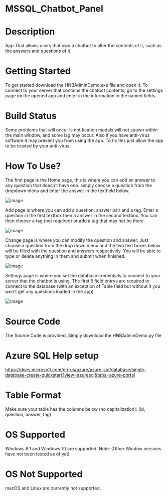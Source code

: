 # MSSQL_Chatbot_Panel

# Description
App That allows users that own a chatbot to alter the contents of it, such as the answers and questions of it.

# Getting Started
To get started download the HNBAdminDemo.exe file and open it. To connect to your server that contains the chatbot contents, go to the settings page on the opened app and enter in the information in the named fields.

# Build Status
Some problems that will occur is notification modals will not spawn within the main window, and some lag may occur. Also if you have anti-virus software it may prevent you from using the app. To fix this just allow the app to be trusted by your anti-virus.

# How To Use?
The first page is the Home page, this is where you can add an answer to any question that doesn't have one. simply choose a question from the dropdown menu and enter the answer in the textfield below.

![image](https://user-images.githubusercontent.com/105338348/186277694-897e126b-7aee-40d7-bdb8-aba0cc356cbb.png)

Add page is where you can add a question, answer pair and a tag. Enter a question in the first textbox then a answer in the second textbox. You can then choose a tag (not required) or add a tag that may not be there.

![image](https://user-images.githubusercontent.com/105338348/186277918-58d3d613-842a-4c5a-aeaa-8442f747f40c.png)

Change page is where you can modify the question and answer. Just choose a question from the drop down menu and the two text boxes below will be filled with the question and answers respectively. You will be able to type or delete anything in them and submit when finished.

![image](https://user-images.githubusercontent.com/105338348/186277972-2e46063b-9a24-433a-b9ce-ea98ca5fb52d.png)

Settings page is where you set the database credentials to connect to your server that the chatbot is using. The first 5 field entrys are required to connect to the database (with an exception of Table field but without it you won't get any questions loaded in the app)

![image](https://user-images.githubusercontent.com/105338348/186278025-26047fe3-f6c0-4cf3-81fd-92e1468af4b3.png)

# Source Code
The Source Code is provided. Simply download the HNBAdminDemo.py file

# Azure SQL Help setup
https://docs.microsoft.com/en-us/azure/azure-sql/database/single-database-create-quickstart?view=azuresql&tabs=azure-portal

# Table Format
Make sure your table has the columns below (no capitalization): 
(id, question, answer, tag)

# OS Supported
Windows 8.1 and Windows 10 are supported. 
Note: (Other Window versions have not been tested as of yet)

# OS Not Supported
macOS and Linux are currently not supported.
